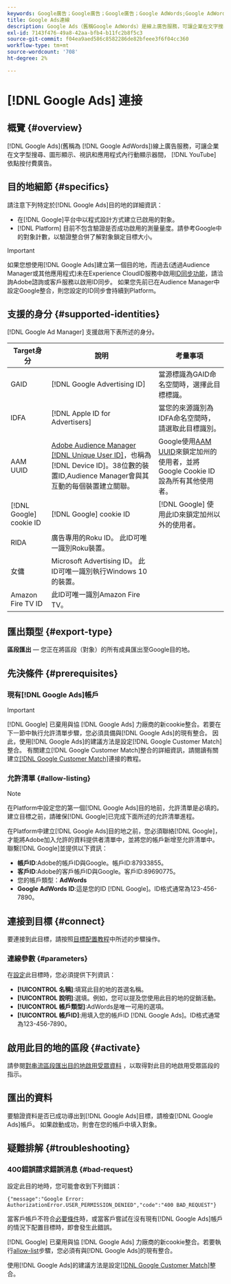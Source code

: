 ```yaml
---
keywords: Google廣告；Google廣告；Google廣告；Google AdWords;Google AdWords
title: Google Ads連線
description: Google Ads（舊稱Google AdWords）是線上廣告服務，可讓企業在文字搜尋、圖形顯示、YouTube視訊和應用程式內行動顯示器間，按點付費廣告。
exl-id: 7143f476-49a8-42aa-bfb4-b11fc2b8f5c3
source-git-commit: f04ea9aed586c8582286de82bfeee3f6f04cc360
workflow-type: tm+mt
source-wordcount: '708'
ht-degree: 2%

---
```


# [!DNL Google Ads] 連接

## 概覽 {#overview}

[!DNL Google Ads](舊稱為 [!DNL Google AdWords])線上廣告服務，可讓企業在文字型搜尋、圖形顯示、視訊和應用程式內行動顯示器間， [!DNL YouTube] 依點按付費廣告。

## 目的地細節 {#specifics}

請注意下列特定於[!DNL Google Ads]目的地的詳細資訊：

* 在[!DNL Google]平台中以程式設計方式建立已啟用的對象。
* [!DNL Platform] 目前不包含驗證是否成功啟用的測量量度。請參考Google中的對象計數，以驗證整合併了解對象鎖定目標大小。

>[!IMPORTANT]
>
>如果您想使用[!DNL Google Ads]建立第一個目的地，而過去(透過Audience Manager或其他應用程式)未在Experience CloudID服務中啟用[ID同步功能](https://experienceleague.adobe.com/docs/id-service/using/id-service-api/methods/idsync.html)，請洽詢Adobe諮詢或客戶服務以啟用ID同步。 如果您先前已在Audience Manager中設定Google整合，則您設定的ID同步會持續到Platform。

## 支援的身分 {#supported-identities}

[!DNL Google Ad Manager] 支援啟用下表所述的身分。

| Target身分 | 說明 | 考量事項 |
|---|---|---|
| GAID | [!DNL Google Advertising ID] | 當源標識為GAID命名空間時，選擇此目標標識。 |
| IDFA | [!DNL Apple ID for Advertisers] | 當您的來源識別為IDFA命名空間時，請選取此目標識別。 |
| AAM UUID | [Adobe Audience Manager [!DNL Unique User ID]](https://experienceleague.adobe.com/docs/audience-manager/user-guide/reference/ids-in-aam.html)，也稱為 [!DNL Device ID]。38位數的裝置ID,Audience Manager會與其互動的每個裝置建立關聯。 | Google使用[AAM UUID](https://experienceleague.adobe.com/docs/audience-manager/user-guide/reference/ids-in-aam.html?lang=en)來鎖定加州的使用者，並將Google Cookie ID設為所有其他使用者。 |
| [!DNL Google] cookie ID | [!DNL Google] cookie ID | [!DNL Google] 使用此ID來鎖定加州以外的使用者。 |
| RIDA | 廣告專用的Roku ID。 此ID可唯一識別Roku裝置。 |  |
| 女傭 | Microsoft Advertising ID。 此ID可唯一識別執行Windows 10的裝置。 |  |
| Amazon Fire TV ID | 此ID可唯一識別Amazon Fire TV。 |  |

## 匯出類型 {#export-type}

**區段匯出**  — 您正在將區段（對象）的所有成員匯出至Google目的地。

## 先決條件 {#prerequisites}

### 現有[!DNL Google Ads]帳戶

>[!IMPORTANT]
>
> [!DNL Google] 已棄用與協 [!DNL Google Ads] 力廠商的新cookie整合。若要在下一節中執行允許清單步驟，您必須具備與[!DNL Google Ads]的現有整合。 因此，使用[!DNL Google Ads]的建議方法是設定[!DNL Google Customer Match]整合。 有關建立[!DNL Google Customer Match]整合的詳細資訊，請閱讀有關建立[[!DNL Google Customer Match]](./google-customer-match.md)連接的教程。

### 允許清單 {#allow-listing}

>[!NOTE]
>
>在Platform中設定您的第一個[!DNL Google Ads]目的地前，允許清單是必填的。 建立目標之前，請確保[!DNL Google]已完成下面所述的允許清單進程。

在Platform中建立[!DNL Google Ads]目的地之前，您必須聯絡[!DNL Google]，才能將Adobe加入允許的資料提供者清單中，並將您的帳戶新增至允許清單中。 聯繫[!DNL Google]並提供以下資訊：

* **帳戶ID**:Adobe的帳戶ID與Google。帳戶ID:87933855。
* **客戶ID**:Adobe的客戶帳戶ID與Google。客戶ID:89690775。
* 您的帳戶類型：**AdWords**
* **Google AdWords ID**:這是您的ID  [!DNL Google]。ID格式通常為123-456-7890。

## 連接到目標 {#connect}

要連接到此目標，請按照[目標配置教程](../../ui/connect-destination.md)中所述的步驟操作。

### 連線參數 {#parameters}

在[設定](../../ui/connect-destination.md)此目標時，您必須提供下列資訊：

* **[!UICONTROL 名稱]**:填寫此目的地的首選名稱。
* **[!UICONTROL 說明]**:選填。例如，您可以提及您使用此目的地的促銷活動。
* **[!UICONTROL 帳戶類型]**:AdWords是唯一可用的選項。
* **[!UICONTROL 帳戶ID]**:用填入您的帳戶ID  [!DNL Google Ads]。ID格式通常為123-456-7890。

## 啟用此目的地的區段 {#activate}

請參閱[對串流區段匯出目的地啟用受眾資料](../../ui/activate-segment-streaming-destinations.md) ，以取得對此目的地啟用受眾區段的指示。

## 匯出的資料

要驗證資料是否已成功導出到[!DNL Google Ads]目標，請檢查[!DNL Google Ads]帳戶。 如果啟動成功，則會在您的帳戶中填入對象。

## 疑難排解 {#troubleshooting}

### 400錯誤請求錯誤消息 {#bad-request}

設定此目的地時，您可能會收到下列錯誤：

`{"message":"Google Error: AuthorizationError.USER_PERMISSION_DENIED","code":"400 BAD_REQUEST"}`

當客戶帳戶不符合[必要條件](#prerequisites)時，或當客戶嘗試在沒有現有[!DNL Google Ads]帳戶的情況下配置目標時，即會發生此錯誤。

[!DNL Google] 已棄用與協 [!DNL Google Ads] 力廠商的新cookie整合。若要執行[allow-list](#allow-listing)步驟，您必須有與[!DNL Google Ads]的現有整合。

使用[!DNL Google Ads]的建議方法是設定[[!DNL Google Customer Match]](google-customer-match.md)整合。

